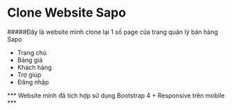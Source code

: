 # Clone Website Sapo

#####Đây là website mình clone lại 1 số page của trang quản lý bán hàng Sapo

- Trang chủ
- Bảng giá
- Khách hàng
- Trợ giúp
- Đăng nhập

*** Website mình đã tích hợp sử dụng Bootstrap 4 + Responsive trên mobile ***
